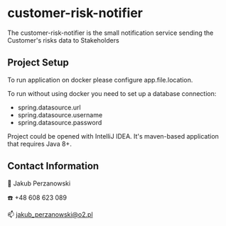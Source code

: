 # customer-risk-notifier
The customer-risk-notifier is the small notification service sending the Customer's risks data to Stakeholders

## Project Setup

To run application on docker please configure app.file.location.

To run without using docker you need to set up a database connection:
- spring.datasource.url
- spring.datasource.username
- spring.datasource.password

Project could be opened with IntelliJ IDEA. It's maven-based application
that requires Java 8+.

## Contact Information

👨 Jakub Perzanowski

☎️ +48 608 623 089

📫 jakub_perzanowski@o2.pl